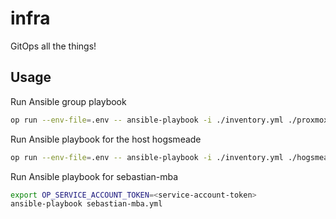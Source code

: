 # infra

GitOps all the things!

## Usage

Run Ansible group playbook

```sh
op run --env-file=.env -- ansible-playbook -i ./inventory.yml ./proxmox_nodes.yml
```

Run Ansible playbook for the host hogsmeade

```sh
op run --env-file=.env -- ansible-playbook -i ./inventory.yml ./hogsmeade.yml
```

Run Ansible playbook for sebastian-mba

```sh
export OP_SERVICE_ACCOUNT_TOKEN=<service-account-token>
ansible-playbook sebastian-mba.yml
```
